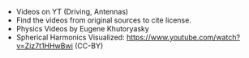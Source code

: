 - Videos on YT (Driving, Antennas)
- Find the videos from original sources to cite license.
- Physics Videos by Eugene Khutoryasky
- Spherical Harmonics Visualized: https://www.youtube.com/watch?v=Ziz7t1HHwBwi (CC-BY)